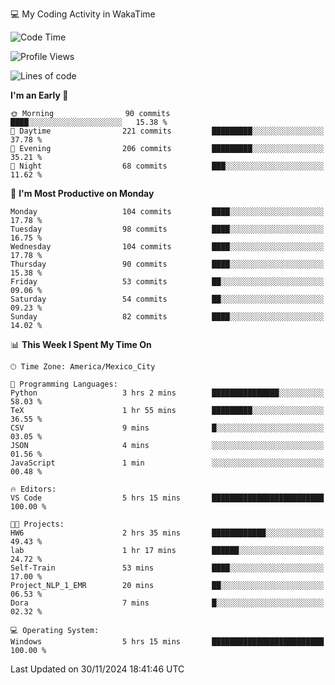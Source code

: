 💻 My Coding Activity in WakaTime
<!--START_SECTION:waka-->
![Code Time](http://img.shields.io/badge/Code%20Time-124%20hrs%204%20mins-blue)

![Profile Views](http://img.shields.io/badge/Profile%20Views-0-blue)

![Lines of code](https://img.shields.io/badge/From%20Hello%20World%20I%27ve%20Written-1.8%20million%20lines%20of%20code-blue)

**I'm an Early 🐤** 

```text
🌞 Morning                90 commits          ████░░░░░░░░░░░░░░░░░░░░░   15.38 % 
🌆 Daytime                221 commits         █████████░░░░░░░░░░░░░░░░   37.78 % 
🌃 Evening                206 commits         █████████░░░░░░░░░░░░░░░░   35.21 % 
🌙 Night                  68 commits          ███░░░░░░░░░░░░░░░░░░░░░░   11.62 % 
```
📅 **I'm Most Productive on Monday** 

```text
Monday                   104 commits         ████░░░░░░░░░░░░░░░░░░░░░   17.78 % 
Tuesday                  98 commits          ████░░░░░░░░░░░░░░░░░░░░░   16.75 % 
Wednesday                104 commits         ████░░░░░░░░░░░░░░░░░░░░░   17.78 % 
Thursday                 90 commits          ████░░░░░░░░░░░░░░░░░░░░░   15.38 % 
Friday                   53 commits          ██░░░░░░░░░░░░░░░░░░░░░░░   09.06 % 
Saturday                 54 commits          ██░░░░░░░░░░░░░░░░░░░░░░░   09.23 % 
Sunday                   82 commits          ████░░░░░░░░░░░░░░░░░░░░░   14.02 % 
```


📊 **This Week I Spent My Time On** 

```text
🕑︎ Time Zone: America/Mexico_City

💬 Programming Languages: 
Python                   3 hrs 2 mins        ███████████████░░░░░░░░░░   58.03 % 
TeX                      1 hr 55 mins        █████████░░░░░░░░░░░░░░░░   36.55 % 
CSV                      9 mins              █░░░░░░░░░░░░░░░░░░░░░░░░   03.05 % 
JSON                     4 mins              ░░░░░░░░░░░░░░░░░░░░░░░░░   01.56 % 
JavaScript               1 min               ░░░░░░░░░░░░░░░░░░░░░░░░░   00.48 % 

🔥 Editors: 
VS Code                  5 hrs 15 mins       █████████████████████████   100.00 % 

🐱‍💻 Projects: 
HW6                      2 hrs 35 mins       ████████████░░░░░░░░░░░░░   49.43 % 
lab                      1 hr 17 mins        ██████░░░░░░░░░░░░░░░░░░░   24.72 % 
Self-Train               53 mins             ████░░░░░░░░░░░░░░░░░░░░░   17.00 % 
Project_NLP_1_EMR        20 mins             ██░░░░░░░░░░░░░░░░░░░░░░░   06.53 % 
Dora                     7 mins              █░░░░░░░░░░░░░░░░░░░░░░░░   02.32 % 

💻 Operating System: 
Windows                  5 hrs 15 mins       █████████████████████████   100.00 % 
```


 Last Updated on 30/11/2024 18:41:46 UTC
<!--END_SECTION:waka-->
